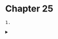 # Chapter 25

<pre>1.</pre>



<details>
  <summary></summary>
  <strong></strong>
</details>

<br>
